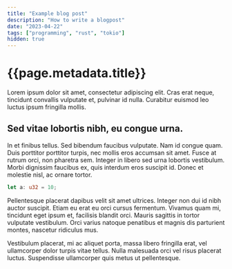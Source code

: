```yaml
---
title: "Example blog post"
description: "How to write a blogpost"
date: "2023-04-22"
tags: ["programming", "rust", "tokio"]
hidden: true
---
```


# {{page.metadata.title}}

Lorem ipsum dolor sit amet, consectetur adipiscing elit. Cras erat neque, tincidunt convallis vulputate et, pulvinar id nulla. Curabitur euismod leo luctus ipsum fringilla mollis.

## Sed vitae lobortis nibh, eu congue urna.
In et finibus tellus. Sed bibendum faucibus vulputate. Nam id congue quam. Duis porttitor porttitor turpis, nec mollis eros accumsan sit amet. Fusce at rutrum orci, non pharetra sem. Integer in libero sed urna lobortis vestibulum. Morbi dignissim faucibus ex, quis interdum eros suscipit id. Donec et molestie nisl, ac ornare tortor.

```rust
let a: u32 = 10;
```

Pellentesque placerat dapibus velit sit amet ultrices. Integer non dui id nibh auctor suscipit. Etiam eu erat eu orci cursus fermentum. Vivamus quam mi, tincidunt eget ipsum et, facilisis blandit orci. Mauris sagittis in tortor vulputate vestibulum. Orci varius natoque penatibus et magnis dis parturient montes, nascetur ridiculus mus.

Vestibulum placerat, mi ac aliquet porta, massa libero fringilla erat, vel ullamcorper dolor turpis vitae tellus. Nulla malesuada orci vel risus placerat luctus. Suspendisse ullamcorper quis metus ut pellentesque.
